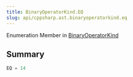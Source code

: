 ```yaml
---
title: BinaryOperatorKind.EQ
slug: api/cppsharp.ast.binaryoperatorkind.eq
---
```

Enumeration Member in [BinaryOperatorKind](/api/cppsharp/ast/binaryoperatorkind)

## Summary



```csharp
EQ = 14
```

